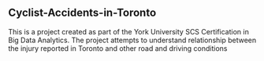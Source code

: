 ## Cyclist-Accidents-in-Toronto
This is a project created as part of the York University SCS Certification in Big Data Analytics.
The project attempts to understand relationship between the injury reported in Toronto and other road and driving conditions

